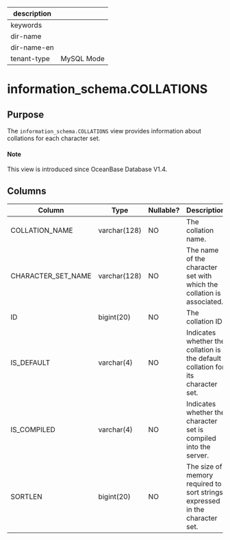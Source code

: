 |description||
|---|---|
|keywords||
|dir-name||
|dir-name-en||
|tenant-type|MySQL Mode|

# information_schema.COLLATIONS

## Purpose

The `information_schema.COLLATIONS` view provides information about collations for each character set.

<main id="notice" type='explain'>
  <h4>Note</h4>
  <p>This view is introduced since OceanBase Database V1.4. </p>
</main>

## Columns

| **Column** | **Type** | **Nullable?** |   **Description**       |
|--------------------|--------------|----------------|---------------------------|
| COLLATION_NAME | varchar(128) | NO | The collation name. |
| CHARACTER_SET_NAME | varchar(128) | NO | The name of the character set with which the collation is associated. |
| ID | bigint(20) | NO | The collation ID. |
| IS_DEFAULT | varchar(4) | NO | Indicates whether the collation is the default collation for its character set. |
| IS_COMPILED | varchar(4) | NO | Indicates whether the character set is compiled into the server. |
| SORTLEN | bigint(20) | NO | The size of memory required to sort strings expressed in the character set. |
